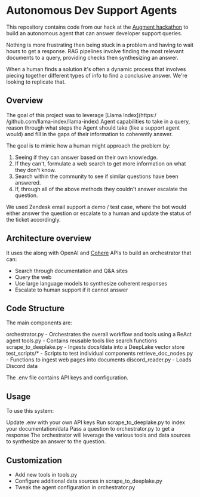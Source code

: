 # Autonomous Dev Support Agents 

This repository contains code from our hack at the [Augment hackathon](https://www.augmenthack.xyz/) to build an autonomous agent that can answer developer support queries.

Nothing is more frustrating then being stuck in a problem and having to wait hours to get a response. RAG pipelines involve finding the most relevant documents to a query, providing checks then synthesizing an answer. 

When a human finds a solution it's often a dynamic process that involves piecing together different types of info to find a conclusive answer. We're looking to replicate that.

## Overview

The goal of this project was to leverage [Llama Index](https:/ /github.com/llama-index/llama-index) Agent capabilities to take in a query, reason through what steps the Agent should take (like a support agent would) and fill in the gaps of their information to coherently answer. 

The goal is to mimic how a human might approach the problem by:
1) Seeing if they can answer based on their own knowledge.
2) If they can't, formulate a web search to get more information on what they don't know.
3) Search within the community to see if similar questions have been answered.
4) If, through all of the above methods they couldn't answer escalate the question.

We used Zendesk email support a demo / test case, where the bot would either answer the question or escalate to a human and update the status of the ticket accordingly. 


## Architecture overview
 

It uses the  along with OpenAI and [Cohere](https://cohere.com/) APIs to build an orchestrator that can:

- Search through documentation and Q&A sites
- Query the web
- Use large language models to synthesize coherent responses
- Escalate to human support if it cannot answer

## Code Structure

The main components are:

orchestrator.py - Orchestrates the overall workflow and tools using a ReAct agent
tools.py - Contains reusable tools like search functions
scrape_to_deeplake.py - Ingests docs/data into a DeepLake vector store
test_scripts/* - Scripts to test individual components
retrieve_doc_nodes.py - Functions to ingest web pages into documents
discord_reader.py - Loads Discord data

The .env file contains API keys and configuration.

## Usage

To use this system:

Update .env with your own API keys
Run scrape_to_deeplake.py to index your documentation/data
Pass a question to orchestrator.py to get a response
The orchestrator will leverage the various tools and data sources to synthesize an answer to the question.

## Customization

- Add new tools in tools.py
- Configure additional data sources in scrape_to_deeplake.py
- Tweak the agent configuration in orchestrator.py

